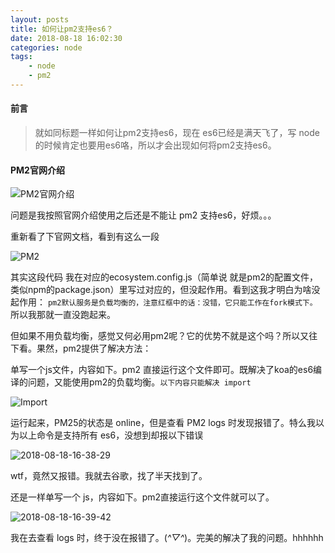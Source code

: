```yaml
---
layout: posts
title: 如何让pm2支持es6？
date: 2018-08-18 16:02:30
categories: node 
tags: 
    - node
    - pm2
---
```


#### 前言

 > 就如同标题一样如何让pm2支持es6，现在 es6已经是满天飞了，写 node 的时候肯定也要用es6咯，所以才会出现如何将pm2支持es6。

#### PM2官网介绍

![PM2官网介绍](https://wx2.sinaimg.cn/large/006a7eb0gy1fudx270iqrj30jg07gt9o.jpg "PM2官网介绍")

问题是我按照官网介绍使用之后还是不能让 pm2 支持es6，好烦。。。

重新看了下官网文档，看到有这么一段

![PM2](https://ws4.sinaimg.cn/large/006a7eb0gy1fudxcy6thcj30jg03mq3u.jpg "pm2")

其实这段代码 我在对应的ecosystem.config.js（简单说 就是pm2的配置文件，类似npm的package.json）里写过对应的，但没起作用。看到这我才明白为啥没起作用： `pm2默认服务是负载均衡的，注意红框中的话：没错，它只能工作在fork模式下。`所以我那就一直没跑起来。

但如果不用负载均衡，感觉又何必用pm2呢？它的优势不就是这个吗？所以又往下看。果然，pm2提供了解决方法：

单写一个js文件，内容如下。pm2 直接运行这个文件即可。既解决了koa的es6编译的问题，又能使用pm2的负载均衡。`以下内容只能解决 import`

![Import](https://wx3.sinaimg.cn/large/006a7eb0gy1fudxha82aqj30jg05q0t6.jpg "import")

运行起来，PM25的状态是 online，但是查看 PM2 logs 时发现报错了。特么我以为以上命令是支持所有 es6，没想到却报以下错误

![2018-08-18-16-38-29](http://ox54z18lh.bkt.clouddn.com/2018-08-18-16-38-29.png "2018-08-18-16-38-29")

wtf，竟然又报错。我就去谷歌，找了半天找到了。


还是一样单写一个 js，内容如下。pm2直接运行这个文件就可以了。

![2018-08-18-16-39-42](http://ox54z18lh.bkt.clouddn.com/2018-08-18-16-39-42.png "2018-08-18-16-39-42")

我在去查看 logs 时，终于没在报错了。(*^▽^*)。完美的解决了我的问题。hhhhhh








